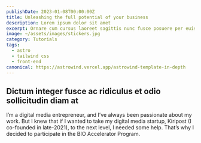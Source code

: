 ```yaml
---
publishDate: 2023-01-08T00:00:00Z
title: Unleashing the full potential of your business
description: Lorem ipsum dolor sit amet
excerpt: Ornare cum cursus laoreet sagittis nunc fusce posuere per euismod dis vehicula a, semper fames lacus maecenas
image: ~/assets/images/stickers.jpg
category: Tutorials
tags:
  - astro
  - tailwind css
  - front-end
canonical: https://astrowind.vercel.app/astrowind-template-in-depth
---
```


## Dictum integer fusce ac ridiculus et odio sollicitudin diam at

I’m a digital media entrepreneur, and I’ve always been passionate about my work. But I knew that if I wanted to take my digital media startup, Kiripost (I co-founded in late-2021), to the next level, I needed some help. That’s why I decided to participate in the BIO Accelerator Program.
